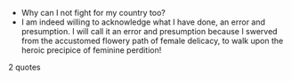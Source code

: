  - Why can I not fight for my country too?
 - I am indeed willing to acknowledge what I have done, an error and presumption. I will call it an error and presumption because I swerved from the accustomed flowery path of female delicacy, to walk upon the heroic precipice of feminine perdition!

2 quotes